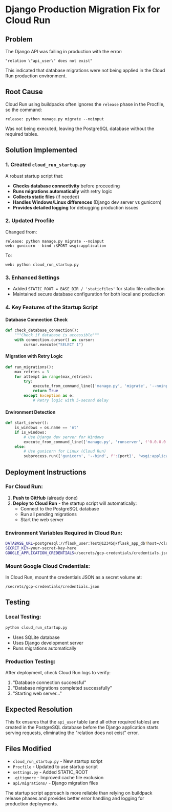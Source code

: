# Django Production Migration Fix for Cloud Run

## Problem
The Django API was failing in production with the error:
```
"relation \"api_user\" does not exist"
```

This indicated that database migrations were not being applied in the Cloud Run production environment.

## Root Cause
Cloud Run using buildpacks often ignores the `release` phase in the Procfile, so the command:
```
release: python manage.py migrate --noinput
```
Was not being executed, leaving the PostgreSQL database without the required tables.

## Solution Implemented

### 1. Created `cloud_run_startup.py`
A robust startup script that:
- **Checks database connectivity** before proceeding
- **Runs migrations automatically** with retry logic
- **Collects static files** (if needed)
- **Handles Windows/Linux differences** (Django dev server vs gunicorn)
- **Provides detailed logging** for debugging production issues

### 2. Updated Procfile
Changed from:
```
release: python manage.py migrate --noinput
web: gunicorn --bind :$PORT wsgi:application
```

To:
```
web: python cloud_run_startup.py
```

### 3. Enhanced Settings
- Added `STATIC_ROOT = BASE_DIR / 'staticfiles'` for static file collection
- Maintained secure database configuration for both local and production

### 4. Key Features of the Startup Script

#### Database Connection Check
```python
def check_database_connection():
    """Check if database is accessible"""
    with connection.cursor() as cursor:
        cursor.execute("SELECT 1")
```

#### Migration with Retry Logic
```python
def run_migrations():
    max_retries = 3
    for attempt in range(max_retries):
        try:
            execute_from_command_line(['manage.py', 'migrate', '--noinput'])
            return True
        except Exception as e:
            # Retry logic with 5-second delay
```

#### Environment Detection
```python
def start_server():
    is_windows = os.name == 'nt'
    if is_windows:
        # Use Django dev server for Windows
        execute_from_command_line(['manage.py', 'runserver', f'0.0.0.0:{port}'])
    else:
        # Use gunicorn for Linux (Cloud Run)
        subprocess.run(['gunicorn', '--bind', f':{port}', 'wsgi:application'])
```

## Deployment Instructions

### For Cloud Run:
1. **Push to GitHub** (already done)
2. **Deploy to Cloud Run** - the startup script will automatically:
   - Connect to the PostgreSQL database
   - Run all pending migrations
   - Start the web server

### Environment Variables Required in Cloud Run:
```bash
DATABASE_URL=postgresql://flask_user:Test@12345@/flask_app_db?host=/cloudsql/august-strata-462911-t2:asia-south1:api-56
SECRET_KEY=your-secret-key-here
GOOGLE_APPLICATION_CREDENTIALS=/secrets/gcp-credentials/credentials.json
```

### Mount Google Cloud Credentials:
In Cloud Run, mount the credentials JSON as a secret volume at:
```
/secrets/gcp-credentials/credentials.json
```

## Testing

### Local Testing:
```bash
python cloud_run_startup.py
```
- Uses SQLite database
- Uses Django development server
- Runs migrations automatically

### Production Testing:
After deployment, check Cloud Run logs to verify:
1. "Database connection successful"
2. "Database migrations completed successfully"
3. "Starting web server..."

## Expected Resolution
This fix ensures that the `api_user` table (and all other required tables) are created in the PostgreSQL database before the Django application starts serving requests, eliminating the "relation does not exist" error.

## Files Modified
- `cloud_run_startup.py` - New startup script
- `Procfile` - Updated to use startup script
- `settings.py` - Added STATIC_ROOT
- `.gitignore` - Improved cache file exclusion
- `api/migrations/` - Django migration files

The startup script approach is more reliable than relying on buildpack release phases and provides better error handling and logging for production deployments.
